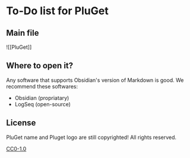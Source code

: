 # To-Do list for PluGet

## Main file
![[PluGet]]

## Where to open it?
Any software that supports Obsidian's version of Markdown is good.
We recommend these softwares:
- Obsidian (propriatary)
- LogSeq (open-source)

## License
PluGet name and Pluget logo are still copyrighted! All rights reserved.

[CC0-1.0](./LICENSE)
